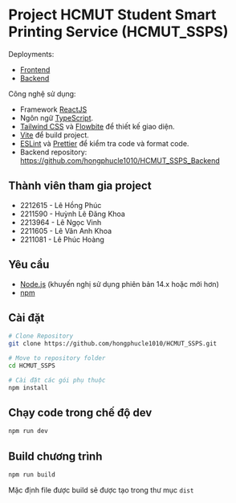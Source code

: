 # Project HCMUT Student Smart Printing Service (HCMUT_SSPS)

Deployments: 
- [Frontend](https://hcmutssps.vercel.app/)
- [Backend](https://hcmutssps.azurewebsites.net/)

Công nghệ sử dụng:
- Framework [ReactJS](https://reactjs.org/) 
- Ngôn ngữ [TypeScript](https://www.typescriptlang.org/).
- [Tailwind CSS](https://tailwindcss.com/) và [Flowbite](https://flowbite.com/) để thiết kế giao diện.
- [Vite](https://vitejs.dev/) để build project.
- [ESLint](https://eslint.org/) và [Prettier](https://prettier.io/) để kiểm tra code và format code.
- Backend repository: https://github.com/hongphucle1010/HCMUT_SSPS_Backend


## Thành viên tham gia project

- 2212615 - Lê Hồng Phúc
- 2211590 - Huỳnh Lê Đăng Khoa
- 2213964 - Lê Ngọc Vinh
- 2211605 - Lê Văn Anh Khoa
- 2211081 - Lê Phúc Hoàng

## Yêu cầu
- [Node.js](https://nodejs.org/) (khuyến nghị sử dụng phiên bản 14.x hoặc mới hơn)
- [npm](https://www.npmjs.com/)

## Cài đặt

```bash
# Clone Repository
git clone https://github.com/hongphucle1010/HCMUT_SSPS.git

# Move to repository folder
cd HCMUT_SSPS

# Cài đặt các gói phụ thuộc
npm install
```

## Chạy code trong chế độ dev
```bash
npm run dev
```

## Build chương trình
```bash
npm run build
```
Mặc định file được build sẽ được tạo trong thư mục `dist`

